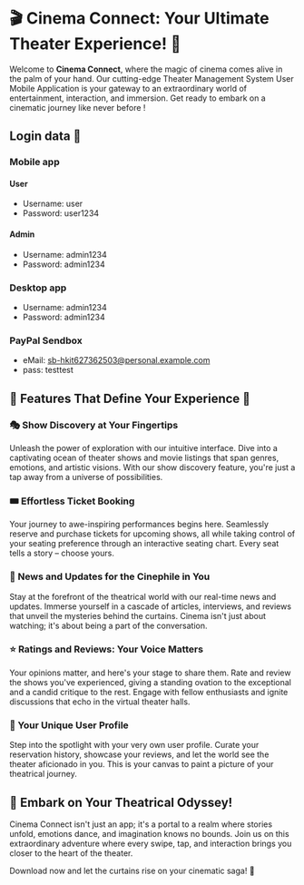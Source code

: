 # 🎬 Cinema Connect: Your Ultimate Theater Experience! 🎥

Welcome to **Cinema Connect**, where the magic of cinema comes alive in the palm of your hand. Our cutting-edge Theater Management System User Mobile Application is your gateway to an extraordinary world of entertainment, interaction, and immersion. Get ready to embark on a cinematic journey like never before !

## Login data 🌟
### Mobile app 
#### User
- Username: user
- Password: user1234
#### Admin
- Username: admin1234
- Password: admin1234

### Desktop app
- Username: admin1234
- Password: admin1234
### PayPal Sendbox
- eMail: sb-hkit627362503@personal.example.com
- pass: testtest

## 🌟 Features That Define Your Experience 🌟

### 🎭 Show Discovery at Your Fingertips

Unleash the power of exploration with our intuitive interface. Dive into a captivating ocean of theater shows and movie listings that span genres, emotions, and artistic visions. With our show discovery feature, you're just a tap away from a universe of possibilities.

### 🎟️ Effortless Ticket Booking

Your journey to awe-inspiring performances begins here. Seamlessly reserve and purchase tickets for upcoming shows, all while taking control of your seating preference through an interactive seating chart. Every seat tells a story – choose yours.

### 📰 News and Updates for the Cinephile in You

Stay at the forefront of the theatrical world with our real-time news and updates. Immerse yourself in a cascade of articles, interviews, and reviews that unveil the mysteries behind the curtains. Cinema isn't just about watching; it's about being a part of the conversation.

### ⭐ Ratings and Reviews: Your Voice Matters

Your opinions matter, and here's your stage to share them. Rate and review the shows you've experienced, giving a standing ovation to the exceptional and a candid critique to the rest. Engage with fellow enthusiasts and ignite discussions that echo in the virtual theater halls.

### 👤 Your Unique User Profile

Step into the spotlight with your very own user profile. Curate your reservation history, showcase your reviews, and let the world see the theater aficionado in you. This is your canvas to paint a picture of your theatrical journey.

## 🚀 Embark on Your Theatrical Odyssey!

Cinema Connect isn't just an app; it's a portal to a realm where stories unfold, emotions dance, and imagination knows no bounds. Join us on this extraordinary adventure where every swipe, tap, and interaction brings you closer to the heart of the theater.

Download now and let the curtains rise on your cinematic saga! 🎉
